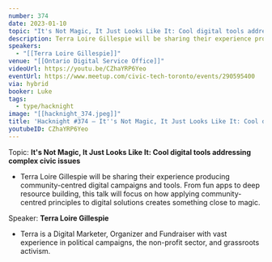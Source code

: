 ```yaml
---
number: 374
date: 2023-01-10
topic: "It's Not Magic, It Just Looks Like It: Cool digital tools addressing complex civic issues"
description: Terra Loire Gillespie will be sharing their experience producing community-centred digital campaigns and tools. From fun apps to deep resource building, this talk will focus on how applying community-centred principles to digital solutions creates something close to magic.
speakers:
  - "[[Terra Loire Gillespie]]"
venue: "[[Ontario Digital Service Office]]"
videoUrl: https://youtu.be/CZhaYRP6Yeo
eventUrl: https://www.meetup.com/civic-tech-toronto/events/290595400
via: hybrid
booker: Luke
tags:
  - type/hacknight
image: "[[hacknight_374.jpeg]]"
title: 'Hacknight #374 – It''s Not Magic, It Just Looks Like It: Cool digital tools addressing complex civic issues'
youtubeID: CZhaYRP6Yeo
---
```

Topic: **It's Not Magic, It Just Looks Like It: Cool digital tools addressing complex civic issues**

* Terra Loire Gillespie will be sharing their experience producing community-centred digital campaigns and tools. From fun apps to deep resource building, this talk will focus on how applying community-centred principles to digital solutions creates something close to magic.

Speaker: **Terra Loire Gillespie**

* Terra is a Digital Marketer, Organizer and Fundraiser with vast experience in political campaigns, the non-profit sector, and grassroots activism.
